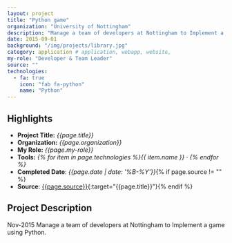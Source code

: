 ```yaml
---
layout: project
title: "Python game"
organization: "University of Nottingham"
description: "Manage a team of developers at Nottingham to Implement a game using Python."
date: 2015-09-01
background: "/img/projects/library.jpg"
category: application # application, webapp, website,
my-role: "Developer & Team Leader"
source: ""
technologies:
  - fa: true
    icon: "fab fa-python"
    name: "Python"
---
```


## Highlights

- **Project Title:** _{{page.title}}_
- **Organization:** _{{page.organization}}_
- **My Role:** _{{page.my-role}}_
- **Tools:** _{% for item in page.technologies %}{{ item.name }}&nbsp;&middot;&nbsp;{% endfor %}_
- **Completed Date**: _{{page.date  | date: '%B-%Y'}}_{% if page.source != "" %}
- **Source**: [{{page.source}}]({{page.source}}){:target="{{page.title}}"}{% endif %}

## Project Description

Nov-2015 Manage a team of developers at Nottingham to Implement a game using Python.
